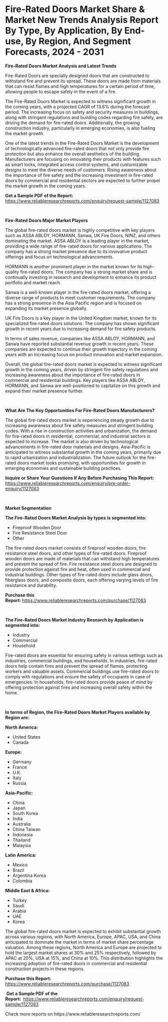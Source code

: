 <p><h1>Fire-Rated Doors Market Share & Market New Trends Analysis Report By Type, By Application, By End-use, By Region, And Segment Forecasts, 2024 - 2031</h1></p><p><strong>Fire-Rated Doors Market Analysis and Latest Trends</strong></p>
<p><p>Fire-Rated Doors are specially designed doors that are constructed to withstand fire and prevent its spread. These doors are made from materials that can resist flames and high temperatures for a certain period of time, allowing people to escape safely in the event of a fire.</p><p>The Fire-Rated Doors Market is expected to witness significant growth in the coming years, with a projected CAGR of 13.6% during the forecast period. The increasing focus on safety and security measures in buildings, along with stringent regulations and building codes regarding fire safety, are driving the demand for fire-rated doors. Additionally, the growing construction industry, particularly in emerging economies, is also fueling the market growth.</p><p>One of the latest trends in the Fire-Rated Doors Market is the development of technologically advanced fire-rated doors that not only provide fire protection but also enhance the overall aesthetics of the building. Manufacturers are focusing on innovating their products with features such as smart locks, integrated access control systems, and customizable designs to meet the diverse needs of customers. Rising awareness about the importance of fire safety and the increasing investment in fire-rated doors by commercial and residential sectors are expected to further propel the market growth in the coming years.</p></p>
<p><strong>Get a Sample PDF of the Report:&nbsp;</strong> <a href="https://www.reliableresearchreports.com/enquiry/request-sample/1127083">https://www.reliableresearchreports.com/enquiry/request-sample/1127083</a></p>
<p>&nbsp;</p>
<p><strong>Fire-Rated Doors Major Market Players</strong></p>
<p><p>The global fire-rated doors market is highly competitive with key players such as ASSA ABLOY, HORMANN, Sanwa, UK Fire Doors, NINZ, and others dominating the market. ASSA ABLOY is a leading player in the market, providing a wide range of fire-rated doors for various applications. The company has a strong market presence due to its innovative product offerings and focus on technological advancements.</p><p>HORMANN is another prominent player in the market known for its high-quality fire-rated doors. The company has a strong market share and is continually investing in research and development to enhance its product portfolio and market reach.</p><p>Sanwa is a well-known player in the fire-rated doors market, offering a diverse range of products to meet customer requirements. The company has a strong presence in the Asia Pacific region and is focused on expanding its market presence globally.</p><p>UK Fire Doors is a key player in the United Kingdom market, known for its specialized fire-rated doors solutions. The company has shown significant growth in recent years due to increasing demand for fire safety products.</p><p>In terms of sales revenue, companies like ASSA ABLOY, HORMANN, and Sanwa have reported substantial revenue growth in recent years. These companies are expected to continue their growth trajectory in the coming years with an increasing focus on product innovation and market expansion.</p><p>Overall, the global fire-rated doors market is expected to witness significant growth in the coming years, driven by stringent fire safety regulations and increasing awareness about the importance of fire-rated doors in commercial and residential buildings. Key players like ASSA ABLOY, HORMANN, and Sanwa are well-positioned to capitalize on this growth and expand their market presence further.</p></p>
<p>&nbsp;</p>
<p><strong>What Are The Key Opportunities For Fire-Rated Doors Manufacturers?</strong></p>
<p><p>The global fire-rated doors market is experiencing steady growth due to increasing awareness about fire safety measures and stringent building codes. With a rise in construction activities and urbanization, the demand for fire-rated doors in residential, commercial, and industrial sectors is expected to increase. The market is also driven by technological advancements in fire-rated door materials and designs. Asia-Pacific is anticipated to witness substantial growth in the coming years, primarily due to rapid urbanization and industrialization. The future outlook for the fire-rated doors market looks promising, with opportunities for growth in emerging economies and sustainable building practices.</p></p>
<p><strong>Inquire or Share Your Questions If Any Before Purchasing This Report:</strong> <a href="https://www.reliableresearchreports.com/enquiry/pre-order-enquiry/1127083">https://www.reliableresearchreports.com/enquiry/pre-order-enquiry/1127083</a></p>
<p>&nbsp;</p>
<p><strong>Market Segmentation</strong></p>
<p><strong>The Fire-Rated Doors Market Analysis by types is segmented into:</strong></p>
<p><ul><li>Fireproof Wooden Door</li><li>Fire Resistance Steel Door</li><li>Other</li></ul></p>
<p><p>The fire-rated doors market consists of fireproof wooden doors, fire resistance steel doors, and other types of fire-rated doors. Fireproof wooden doors are made of materials that can withstand high temperatures and prevent the spread of fire. Fire resistance steel doors are designed to provide protection against fire and heat, often used in commercial and industrial buildings. Other types of fire-rated doors include glass doors, fiberglass doors, and composite doors, each offering varying levels of fire resistance and durability.</p></p>
<p><strong>Purchase this Report:&nbsp;</strong><a href="https://www.reliableresearchreports.com/purchase/1127083">https://www.reliableresearchreports.com/purchase/1127083</a></p>
<p>&nbsp;</p>
<p><strong>The Fire-Rated Doors Market Industry Research by Application is segmented into:</strong></p>
<p><ul><li>Industry</li><li>Commercial</li><li>Household</li></ul></p>
<p><p>Fire-rated doors are essential for ensuring safety in various settings such as industries, commercial buildings, and households. In industries, fire-rated doors help contain fires and prevent the spread of flames, protecting workers and valuable assets. Commercial buildings use fire-rated doors to comply with regulations and ensure the safety of occupants in case of emergencies. In households, fire-rated doors provide peace of mind by offering protection against fires and increasing overall safety within the home.</p></p>
<p>&nbsp;</p>
<p><strong>In terms of Region, the Fire-Rated Doors Market Players available by Region are:</strong></p>
<p>
    <p> <strong> North America: </strong>
        <ul>
            <li>United States</li>
            <li>Canada</li>
        </ul>
        </p> 
    <p> <strong> Europe: </strong>
        <ul>
            <li>Germany</li>
            <li>France</li>
            <li>U.K.</li>
            <li>Italy</li>
            <li>Russia</li>
        </ul>
        </p> 
    <p> <strong> Asia-Pacific: </strong>
        <ul>
            <li>China</li>
            <li>Japan</li>
            <li>South Korea</li>
            <li>India</li>
            <li>Australia</li>
            <li>China Taiwan</li>
            <li>Indonesia</li>
            <li>Thailand</li>
            <li>Malaysia</li>
        </ul>
        </p> 
    <p> <strong> Latin America: </strong>
        <ul>
            <li>Mexico</li>
            <li>Brazil</li>
            <li>Argentina Korea</li>
            <li>Colombia</li>
        </ul>
        </p> 
    <p> <strong> Middle East & Africa: </strong>
        <ul>
            <li>Turkey</li>
            <li>Saudi</li>
            <li>Arabia</li>
            <li>UAE</li>
            <li>Korea</li>
        </ul>
    </p>
    </p>
<p><p>The global fire-rated doors market is expected to exhibit substantial growth across various regions, with North America, Europe, APAC, USA, and China anticipated to dominate the market in terms of market share percentage valuation. Among these regions, North America and Europe are projected to hold the largest market shares at 30% and 25% respectively, followed by APAC at 20%, USA at 15%, and China at 10%. This distribution highlights the increasing adoption of fire-rated doors in commercial and residential construction projects in these regions.</p></p>
<p><strong>Purchase this Report: </strong><a href="https://www.reliableresearchreports.com/purchase/1127083">https://www.reliableresearchreports.com/purchase/1127083</a></p>
<p>&nbsp;<strong>Get a Sample PDF of the Report:&nbsp;&nbsp;</strong><a href="https://www.reliableresearchreports.com/enquiry/request-sample/1127083">https://www.reliableresearchreports.com/enquiry/request-sample/1127083</a></p>
<p><strong></strong></p>
<p>Check more reports on https://www.reliableresearchreports.com/</p>